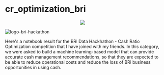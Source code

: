 # cr_optimization_bri
<p align="center">
  <img src="https://user-images.githubusercontent.com/61699876/111481131-3eccfc00-8765-11eb-8efd-8fe77bf07a5f.png" />
</p>

![logo-bri-hackathon](https://user-images.githubusercontent.com/61699876/111481131-3eccfc00-8765-11eb-8efd-8fe77bf07a5f.png)

Here's a notebook result for the BRI Data Hackhathon - Cash Ratio Optimization competition that I have joined with my friends. In this category, we were asked to build a machine learning-based model that can provide accurate cash management recommendations, so that they are expected to be able to reduce operational costs and reduce the loss of BRI business opportunities in using cash.
